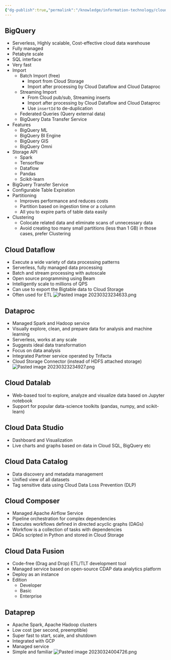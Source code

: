```yaml
---
{"dg-publish":true,"permalink":"/knowledge/information-technology/cloud/google-cloud/analytics/","dgPassFrontmatter":true}
---
```


## BigQuery
- Serverless, Highly scalable, Cost-effective cloud data warehouse
- Fully managed
- Petabyte scale
- SQL interface
- Very fast
- Import
	- Batch Import (free)
		- Import from Cloud Storage
		- Import after processing by Cloud Dataflow and Cloud Dataproc
	- Streaming Import
		- From Cloud pub/sub, Streaming inserts
		- Import after processing by Cloud Dataflow and Cloud Dataproc
		- Use `insertId` to de-duplication
	- Federated Queries (Query external data)
	- BigQuery Data Transfer Service
- Features
	- BigQuery ML
	- BigQuery BI Engine
	- BigQuery GIS
	- BigQuery Omni
- Storage API
	- Spark
	- Tensorflow
	- Dataflow
	- Pandas
	- Scikit-learn
- BigQuery Transfer Service
- Configurable Table Expiration
- Partitioning
	- Improves performance and reduces costs
	- Partition based on ingestion time or a column
	- All you to expire parts of table data easily
- Clustering
	- Colocate related data and eliminate scans of unnecessary data
	- Avoid creating too many small partitions (less than 1 GB) in those cases, prefer Clustering
## Cloud Dataflow
- Execute a wide variety of data processing patterns
- Serverless, fully managed data processing
- Batch and stream processing with autoscale
- Open source programming using Beam
- Intelligently scale to millions of QPS
- Can use to export the Bigtable data to Cloud Storage
- Often used for ETL
![Pasted image 20230323234633.png](/img/user/Attachments/Pasted%20image%2020230323234633.png)
## Dataproc
- Managed Spark and Hadoop service
- Visually explore, clean, and prepare data for analysis and machine learning
- Serverless, works at any scale
- Suggests ideal data transformation
- Focus on data analysis
- Integrated Partner service operated by Trifacta
- Cloud Storage Connector (instead of HDFS attached storage)
![Pasted image 20230323234927.png](/img/user/Attachments/Pasted%20image%2020230323234927.png)
## Cloud Datalab
- Web-based tool to explore, analyze and visualize data based on Jupyter notebook
- Support for popular data-science toolkits (pandas, numpy, and scikit-learn)
## Cloud Data Studio
- Dashboard and Visualization
- Live charts and graphs based on data in Cloud SQL, BigQuery etc
## Cloud Data Catalog
- Data discovery and metadata management
- Unified view of all datasets
- Tag sensitive data using Cloud Data Loss Prevention (DLP)
## Cloud Composer
- Managed Apache Airflow Service
- Pipeline orchestration for complex dependencies
- Executes workflows defined in directed acyclic graphs (DAGs)
- Workflow is a collection of tasks with dependencies
- DAGs scripted in Python and stored in Cloud Storage
## Cloud Data Fusion
- Code-free (Drag and Drop) ETL/TLT development tool
- Managed service based on open-source CDAP data analytics platform
- Deploy as an instance
- Edition
	- Developer
	- Basic
	- Enterprise
## Dataprep
- Apache Spark, Apache Hadoop clusters
- Low cost (per second, preemptible)
- Super fast to start, scale, and shutdown
- Integrated with GCP
- Managed service
- Simple and familiar
![Pasted image 20230324004726.png](/img/user/Attachments/Pasted%20image%2020230324004726.png)
